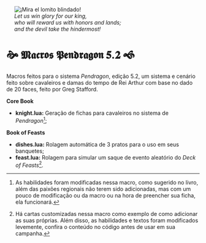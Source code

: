 
⠀⠀![¡Mira el lomito blindado!](https://imgur.com/yBvv3xx.png)  
_⠀⠀Let us win glory for our king,_  
_⠀⠀who will reward us with honors and lands;_  
_⠀⠀and the devil take the hindermost!_  

# 🙞 𝕸𝖆𝖈𝖗𝖔𝖘 𝕻𝖊𝖓𝖉𝖗𝖆𝖌𝖔𝖓 𝟓.𝟐 🙜

Macros feitos para o sistema _Pendragon_, edição 5.2, um sistema e cenário feito sobre cavaleiros e damas do tempo de Rei Arthur com base no dado de 20 faces, feito por Greg Stafford.  

**Core Book**
- **knight.lua:** Geração de fichas para cavaleiros no sistema de _Pendragon_[^1];  

**Book of Feasts**
- **dishes.lua:** Rolagem automática de 3 pratos para o uso em seus banquetes;
- **feast.lua:** Rolagem para simular um saque de evento aleatório do _Deck of Feasts_[^2].

[^1]: As habilidades foram modificadas nessa macro, como sugerido no livro, além das paixões regionais não terem sido adicionadas, mas com um pouco de modificação ou da macro ou na hora de preencher sua ficha, ela funcionará.
[^2]: Há cartas customizadas nessa macro como exemplo de como adicionar as suas próprias. Além disso, as habilidades e textos foram modificados levemente, confira o conteúdo no código antes de usar em sua campanha.